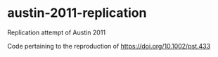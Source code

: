 # austin-2011-replication
Replication attempt of Austin 2011

Code pertaining to the reproduction of 
https://doi.org/10.1002/pst.433
